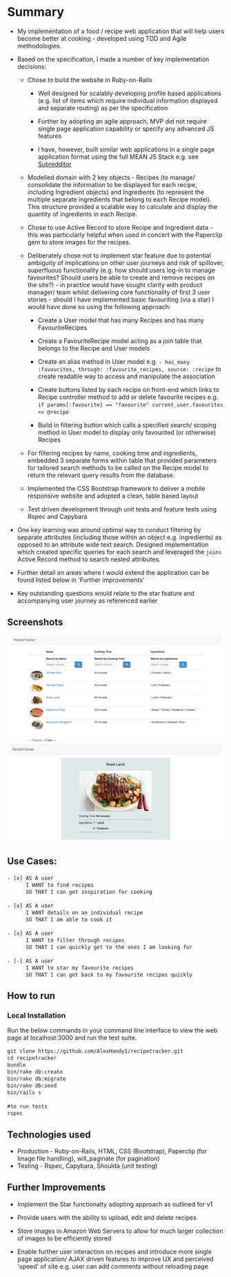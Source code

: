 Summary
=================

* My implementation of a food / recipe web application that will help users become better at cooking - developed using TDD and Agile methodologies.

* Based on the specification, I made a number of key implementation decisions:

  * Chose to build the website in Ruby-on-Rails
    * Well designed for scalably developing profile based applications (e.g. list of items which require individual information displayed and separate routing) as per the specification

    * Further by adopting an agile approach, MVP did not require single page application capability or specify any advanced JS features

    * I have, however, built similar web applications in a single page application format using the full MEAN JS Stack e.g. see [Subredditor](https://github.com/AlexHandy1/subredditor)

  * Modelled domain with 2 key objects - Recipes (to manage/ consolidate the information to be displayed for each recipe, including Ingredient objects) and Ingredients (to represent the multiple separate ingredients that belong to each Recipe model). This structure provided a scalable way to calculate and display the quantity of ingredients in each Recipe.

  * Chose to use Active Record to store Recipe and Ingredient data - this was particularly helpful when used in concert with the Paperclip gem to store images for the recipes.

  * Deliberately chose not to implement star feature due to potential ambiguity of implications on other user journeys and risk of spillover, superfluous functionality (e.g. how should users log-in to manage favourites? Should users be able to create and remove recipes on the site?) - in practice would have sought clarity with product manager/ team whilst delivering core functionality of first 3 user stories - should I have implemented basic favouriting (via a star) I would have done so using the following approach:
    * Create a User model that has many Recipes and has many FavouriteRecipes

    * Create a FavouriteRecipe model acting as a join table that belongs to the Recipe and User models

    * Create an alias method in User model e.g. ```- has_many :favourites, through: :favourite_recipes, source: :recipe``` to create readable way to access and manipulate the association

    * Create buttons listed by each recipe on front-end which links to Recipe controller method to add or delete favourite recipes e.g. ```if params[:favourite] == "favourite" current_user.favourites << @recipe```

    * Build in filtering button which calls a specified search/ scoping method in User model to display only favourited (or otherwise) Recipes

  * For filtering recipes by name, cooking time and ingredients, embedded 3 separate forms within table that provided parameters for tailored search methods to be called on the Recipe model to return the relevant query results from the database.

  * Implemented the CSS Bootstrap framework to deliver a mobile responsive website and adopted a clean, table based layout

  * Test driven development through unit tests and feature tests using Rspec and Capybara

* One key learning was around optimal way to conduct filtering by separate attributes (including those within an object e.g. ingredients) as opposed to an attribute wide text search. Designed implementation which created specific queries for each search and leveraged the ```joins``` Active Record method to search nested attributes.

* Further detail on areas where I would extend the application can be found listed below in 'Further improvements'

* Key outstanding questions would relate to the star feature and accompanying user journey as referenced earlier

Screenshots
-------

![Recipe Tracker](https://github.com/AlexHandy1/recipetracker/blob/master/app/assets/images/RecipeTracker.png)
![Recipe Profile Page](https://github.com/AlexHandy1/recipetracker/blob/master/app/assets/images/RecipeProfile.png)


Use Cases:
-------

```
- [x] AS A user
      I WANT to find recipes
      SO THAT I can get inspiration for cooking

- [x] AS A user
      I WANT details on an individual recipe
      SO THAT I am able to cook it

- [x] AS A user
      I WANT to filter through recipes
      SO THAT I can quickly get to the ones I am looking for

- [-] AS A user
      I WANT to star my favourite recipes
      SO THAT I can get back to my favourite recipes quickly

```

How to run
----

### Local Installation

Run the below commands in your command line interface to view the web page at localhost:3000 and run the test suite.

```
git clone https://github.com/AlexHandy1/recipetracker.git
cd recipetracker
bundle
bin/rake db:create
bin/rake db:migrate
bin/rake db:seed
bin/rails s

#to run tests
rspec

```

Technologies used
----

* Production - Ruby-on-Rails, HTML, CSS (Bootstrap), Paperclip (for Image file handling), will_paginate (for pagination)
* Testing - Rspec, Capybara, Shoulda (unit testing)

Further Improvements
----

*  Implement the Star functionalty adopting approach as outlined for v1

*  Provide users with the ability to upload, edit and delete recipes

* Store images in Amazon Web Servers to allow for much larger collection of images to be efficiently stored

* Enable further user interaction on recipes and introduce more single page application/ AJAX driven features to improve UX and perceived 'speed' of site e.g. user can add comments without reloading page

